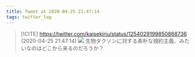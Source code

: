 ```yaml
---
title: Tweet at 2020-04-25 21:47:14
tags: twitter_log
---
```


> [!CITE] https://twitter.com/kaisekiriu/status/1254029199850868736 (2020-04-25 21:47:14)
> ![](https://twitter.com/kaisekiriu/status/1254029199850868736)
> 生物タクソンに対する素朴な規約主義、みたいなのはどこから来るのだろうか？
